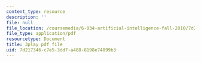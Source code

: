 ```yaml
---
content_type: resource
description: ''
file: null
file_location: /coursemedia/6-034-artificial-intelligence-fall-2010/7d217346c7e53dd7a4888198e74899b3_j1H3jAAGlEA.pdf
file_type: application/pdf
resourcetype: Document
title: 3play pdf file
uid: 7d217346-c7e5-3dd7-a488-8198e74899b3
---
```

